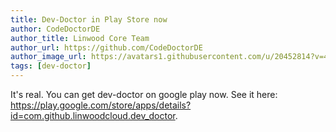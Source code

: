 ```yaml
---
title: Dev-Doctor in Play Store now
author: CodeDoctorDE
author_title: Linwood Core Team
author_url: https://github.com/CodeDoctorDE
author_image_url: https://avatars1.githubusercontent.com/u/20452814?v=4
tags: [dev-doctor]
---
```


It's real. You can get dev-doctor on google play now. See it here: <https://play.google.com/store/apps/details?id=com.github.linwoodcloud.dev_doctor>.
